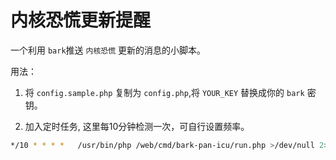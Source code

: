 # 内核恐慌更新提醒

一个利用 `bark`推送 `内核恐慌` 更新的消息的小脚本。

用法：

1. 将 `config.sample.php` 复制为 `config.php`,将 `YOUR_KEY` 替换成你的 `bark` 密钥。

2. 加入定时任务, 这里每10分钟检测一次，可自行设置频率。

``` bash
*/10 * * * *   /usr/bin/php /web/cmd/bark-pan-icu/run.php >/dev/null 2>&1
```